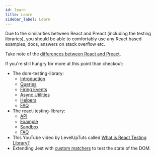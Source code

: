 ```yaml
---
id: learn
title: Learn
sidebar_label: Learn
---
```


Due to the similarities between React and Preact (including the testing
libraries), you should be able to comfortably use any React based examples,
docs, answers on stack overflow etc.

Take note of the
[differences between React and Preact](https://preactjs.com/guide/v10/differences-to-react).

If you're still hungry for more at this point than checkout:

- The dom-testing-library:
  - [Introduction](../intro.md)
  - [Queries](../dom-testing-library/api-queries)
  - [Firing Events](../dom-testing-library/api-events)
  - [Async Utilities](../dom-testing-library/api-async.md)
  - [Helpers](../dom-testing-library/api-helpers)
  - [FAQ](../dom-testing-library/faq.md)
- The react-testing-library:
  - [API](../react-testing-library/api.md)
  - [Example](../react-testing-library/example-intro.md)
  - [Sandbox](https://codesandbox.io/s/github/kentcdodds/react-testing-library-examples)
  - [FAQ](../react-testing-library/faq.md)
- This YouTube video by LevelUpTuts called
  [What is React Testing Library?](https://youtu.be/JKOwJUM4_RM)
- Extending Jest with
  [custom matchers](https://github.com/testing-library/jest-dom) to test the
  state of the DOM.

